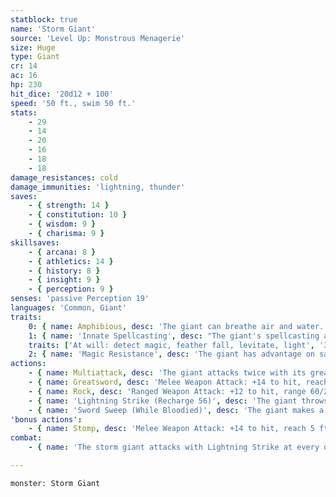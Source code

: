 ```yaml
---
statblock: true
name: 'Storm Giant'
source: 'Level Up: Monstrous Menagerie'
size: Huge
type: Giant
cr: 14
ac: 16
hp: 230
hit_dice: '20d12 + 100'
speed: '50 ft., swim 50 ft.'
stats:
    - 29
    - 14
    - 20
    - 16
    - 18
    - 18
damage_resistances: cold
damage_immunities: 'lightning, thunder'
saves:
    - { strength: 14 }
    - { constitution: 10 }
    - { wisdom: 9 }
    - { charisma: 9 }
skillsaves:
    - { arcana: 8 }
    - { athletics: 14 }
    - { history: 8 }
    - { insight: 9 }
    - { perception: 9 }
senses: 'passive Perception 19'
languages: 'Common, Giant'
traits:
    0: { name: Amphibious, desc: 'The giant can breathe air and water.' }
    1: { name: 'Innate Spellcasting', desc: "The giant's spellcasting ability is Charisma (spell save DC 17). It can innately cast the following spells, requiring no material components:" }
    traits: ['At will: detect magic, feather fall, levitate, light', '3/day each: control water, control weather, water breathing', '1/day: commune']
    2: { name: 'Magic Resistance', desc: 'The giant has advantage on saving throws against spells and magical effects.' }
actions:
    - { name: Multiattack, desc: 'The giant attacks twice with its greatsword.' }
    - { name: Greatsword, desc: 'Melee Weapon Attack: +14 to hit, reach 10 ft., one target. Hit: 30 (6d6 + 9) slashing damage.' }
    - { name: Rock, desc: 'Ranged Weapon Attack: +12 to hit, range 60/240 ft., one target. Hit: 44 (10d6 + 9) bludgeoning damage. If the target is a Large or smaller creature, it makes a DC 22 Strength saving throw, falling prone on a failure.' }
    - { name: 'Lightning Strike (Recharge 56)', desc: 'The giant throws a lightning bolt at a point it can see within 500 feet. Each creature within 10 feet of that point makes a DC 18 Dexterity saving throw, taking 56 (16d6) lightning damage on a success or half the damage on a failure.' }
    - { name: 'Sword Sweep (While Bloodied)', desc: 'The giant makes a greatsword attack against each creature within 10 feet. Each creature hit with this attack makes a DC 22 Strength saving throw, falling prone on a failure.' }
'bonus actions':
    - { name: Stomp, desc: 'Melee Weapon Attack: +14 to hit, reach 5 ft., one Medium or smaller prone target. Hit: 19 (3d6 + 9) bludgeoning damage.' }
combat:
    - { name: 'The storm giant attacks with Lightning Strike at every opportunity', desc: 'It is willing to fight at either close or long range. Storm giants are often too proud to surrender or flee but may offer a ceasefire if close to death.' }

---
```

```statblock
monster: Storm Giant
```
